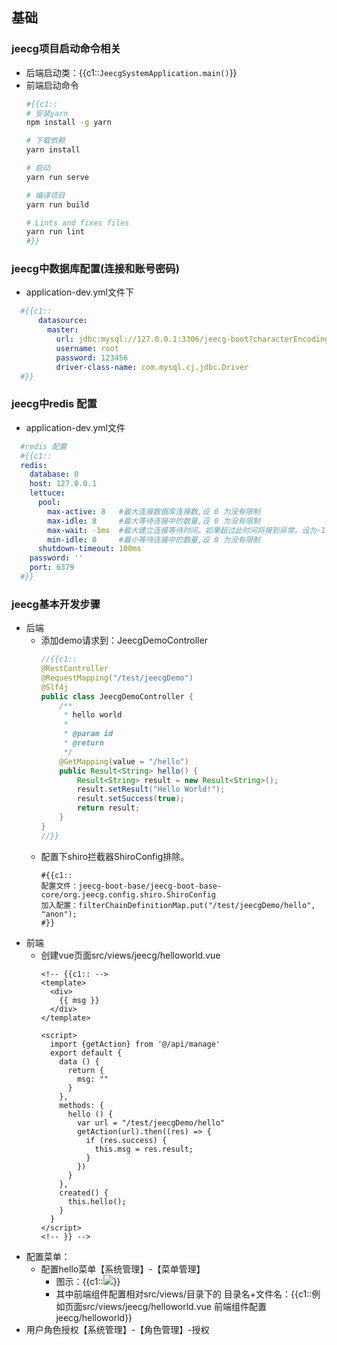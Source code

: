 ## 基础

### jeecg项目启动命令相关

+ 后端启动类：{{c1::`JeecgSystemApplication.main()`}}
+ 前端启动命令
  ```bash
  #{{c1::
  # 安装yarn
  npm install -g yarn

  # 下载依赖
  yarn install

  # 启动
  yarn run serve

  # 编译项目
  yarn run build

  # Lints and fixes files
  yarn run lint
  #}}
  ```

### jeecg中数据库配置(连接和账号密码)

+ application-dev.yml文件下
```yaml
  #{{c1::
      datasource:
        master:
          url: jdbc:mysql://127.0.0.1:3306/jeecg-boot?characterEncoding=UTF-8&useUnicode=true&useSSL=false&tinyInt1isBit=false&allowPublicKeyRetrieval=true&serverTimezone=Asia/Shanghai
          username: root
          password: 123456
          driver-class-name: com.mysql.cj.jdbc.Driver
  #}}
```

### jeecg中redis 配置

+ application-dev.yml文件
```yaml
  #redis 配置
  #{{c1::
  redis:
    database: 0
    host: 127.0.0.1
    lettuce:
      pool:
        max-active: 8   #最大连接数据库连接数,设 0 为没有限制
        max-idle: 8     #最大等待连接中的数量,设 0 为没有限制
        max-wait: -1ms  #最大建立连接等待时间。如果超过此时间将接到异常。设为-1表示无限制。
        min-idle: 0     #最小等待连接中的数量,设 0 为没有限制
      shutdown-timeout: 100ms
    password: ''
    port: 6379
  #}}
```

### jeecg基本开发步骤
+ 后端
  + 添加demo请求到：JeecgDemoController
    ```java
    //{{c1::
    @RestController
    @RequestMapping("/test/jeecgDemo")
    @Slf4j
    public class JeecgDemoController {
    	/**
    	 * hello world
    	 * 
    	 * @param id
    	 * @return
    	 */
    	@GetMapping(value = "/hello")
    	public Result<String> hello() {
    		Result<String> result = new Result<String>();
    		result.setResult("Hello World!");
    		result.setSuccess(true);
    		return result;
    	}
    }
    //}}
    ```
  + 配置下shiro拦截器ShiroConfig排除。
    ```
    #{{c1::
    配置文件：jeecg-boot-base/jeecg-boot-base-core/org.jeecg.config.shiro.ShiroConfig
    加入配置：filterChainDefinitionMap.put("/test/jeecgDemo/hello", "anon");
    #}}
    ```
+ 前端
  + 创建vue页面src/views/jeecg/helloworld.vue
    ```vue
    <!-- {{c1:: -->
    <template>
      <div>
        {{ msg }}
      </div>
    </template>
    
    <script>
      import {getAction} from '@/api/manage'
      export default {
        data () {
          return {
            msg: ""
          }
        },
        methods: {
          hello () {
            var url = "/test/jeecgDemo/hello"
            getAction(url).then((res) => {
              if (res.success) {
                this.msg = res.result;
              }
            })
          }
        },
        created() {
          this.hello();
        }
      }
    </script>
    <!-- }} -->
    ```
+ 配置菜单：
  + 配置hello菜单【系统管理】-【菜单管理】
    + 图示：{{c1::![](https://gitee.com/xieyun714/nodeimage/raw/master/img/20210618095123.png)}}
    + 其中前端组件配置相对src/views/目录下的 目录名+文件名：{{c1::例如页面src/views/jeecg/helloworld.vue 前端组件配置 jeecg/helloworld}}
+ 用户角色授权【系统管理】-【角色管理】-授权

